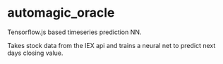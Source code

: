 # automagic_oracle

Tensorflow.js based timeseries prediction NN.

Takes stock data from the IEX api and trains a neural net to predict next days closing value.

